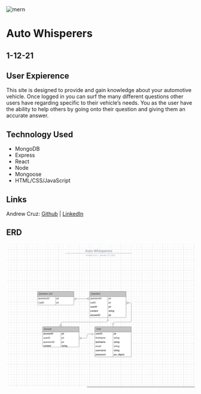 <div>
  <img alt="mern" src="https://geeksperhour.com/wp-content/uploads/2019/02/mern-img.png" />
</div>

# Auto Whisperers
## 1-12-21

## User Expierence

This site is designed to provide and gain knowledge about your automotive vehicle. Once logged in you can surf the many different questions other users have regarding specific to their vehicle’s needs. You as the user have the ability to help others by going onto their question and giving them an accurate answer.

## Technology Used
* MongoDB
* Express
* React
* Node
* Mongoose
* HTML/CSS/JavaScript

## Links
Andrew Cruz: [Github](https://github.com/ajdat10) | [LinkedIn](https://www.linkedin.com/in/andrew-j-cruz/)

## ERD
![ERD](ERD.png)